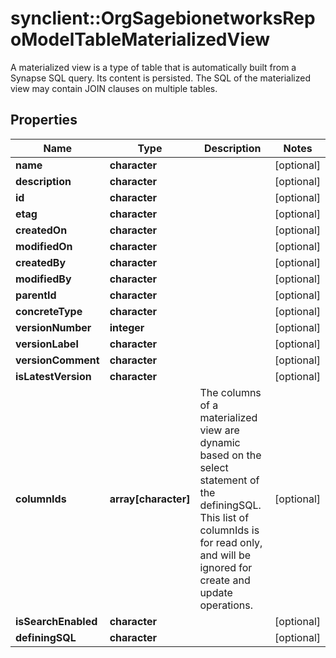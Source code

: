 # synclient::OrgSagebionetworksRepoModelTableMaterializedView

A materialized view is a type of table that is automatically built from a Synapse SQL query. Its content is persisted. The SQL of the materialized view may contain JOIN clauses on multiple tables.

## Properties
Name | Type | Description | Notes
------------ | ------------- | ------------- | -------------
**name** | **character** |  | [optional] 
**description** | **character** |  | [optional] 
**id** | **character** |  | [optional] 
**etag** | **character** |  | [optional] 
**createdOn** | **character** |  | [optional] 
**modifiedOn** | **character** |  | [optional] 
**createdBy** | **character** |  | [optional] 
**modifiedBy** | **character** |  | [optional] 
**parentId** | **character** |  | [optional] 
**concreteType** | **character** |  | [optional] 
**versionNumber** | **integer** |  | [optional] 
**versionLabel** | **character** |  | [optional] 
**versionComment** | **character** |  | [optional] 
**isLatestVersion** | **character** |  | [optional] 
**columnIds** | **array[character]** | The columns of a materialized view are dynamic based on the select statement of the definingSQL. This list of columnIds is for read only, and will be ignored for create and update operations. | [optional] 
**isSearchEnabled** | **character** |  | [optional] 
**definingSQL** | **character** |  | [optional] 


